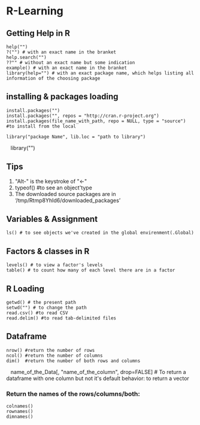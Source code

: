# R-Learning

## Getting Help in R

    help("")
    ?("") # with an exact name in the branket
    help.search("") 
    ??"" # without an exact name but some indication
    example() # with an exact name in the branket
    library(help="") # with an exact package name, which helps listing all information of the choosing package
    
## installing & packages loading

    install.packages("")
    install.packages("", repos = "http://cran.r-project.org")
    install.packages(file_name_with_path, repo = NULL, type = "source") #to install from the local
    
    library("package Name", lib.loc = "path to library")
    library("")
   
    
## Tips

1. "Alt-" is the keystroke of "<-"
2. typeof() #to see an object'type
3. The downloaded source packages are in
	‘/tmp/Rtmp8YhId6/downloaded_packages’

## Variables & Assignment

    ls() # to see objects we've created in the global envirenment(.Global)
    
## Factors & classes in R

    levels() # to view a factor's levels
    table() # to count how many of each level there are in a factor
    
## R Loading

    getwd() # the present path
    setwd("") # to change the path
    read.csv() #to read CSV
    read.delim() #to read tab-delimited files
    
## Dataframe

    nrow() #return the number of rows
    ncol() #return the number of columns
    dim()  #return the number of both rows and columns
    name_of_the_Data[, "name_of_the_column", drop=FALSE] # To return a dataframe with one column but not it's default behavior: to return a vector
 
### Return the names of the rows/columns/both:

    colnames()
    rownames()
    dimnames()
    
  
    
    
